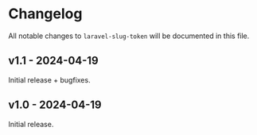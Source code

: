# Changelog

All notable changes to `laravel-slug-token` will be documented in this file.

## v1.1 - 2024-04-19

Initial release + bugfixes.

## v1.0 - 2024-04-19

Initial release.

